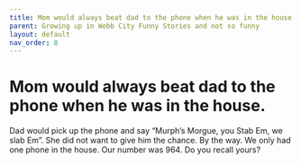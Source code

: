 ```yaml
---
title: Mom would always beat dad to the phone when he was in the house
parent: Growing up in Webb City Funny Stories and not so funny
layout: default
nav_order: 8
---
```


# Mom would always beat dad to the phone when he was in the house.

Dad would pick up the phone and say “Murph’s Morgue, you Stab Em, we slab Em”. She did not want to give him the chance. By the way. We only had one phone in the house. Our number was 964. Do you recall yours?

